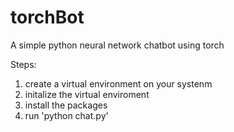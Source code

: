 # torchBot
A simple python neural network chatbot using torch




Steps:

1) create a virtual environment on your systenm
2) initalize the virtual enviroment
3) install the packages
4) run 'python chat.py'

